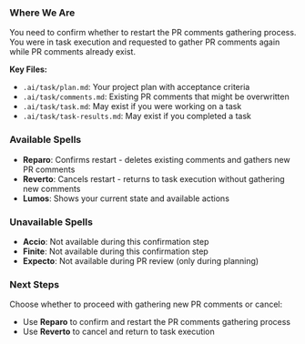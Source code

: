 ### Where We Are
You need to confirm whether to restart the PR comments gathering process. You were in task execution and requested to gather PR comments again while PR comments already exist.

**Key Files:**
- `.ai/task/plan.md`: Your project plan with acceptance criteria
- `.ai/task/comments.md`: Existing PR comments that might be overwritten
- `.ai/task/task.md`: May exist if you were working on a task
- `.ai/task/task-results.md`: May exist if you completed a task

### Available Spells
- **Reparo**: Confirms restart - deletes existing comments and gathers new PR comments
- **Reverto**: Cancels restart - returns to task execution without gathering new comments
- **Lumos**: Shows your current state and available actions

### Unavailable Spells
- **Accio**: Not available during this confirmation step
- **Finite**: Not available during this confirmation step
- **Expecto**: Not available during PR review (only during planning)

### Next Steps
Choose whether to proceed with gathering new PR comments or cancel:
- Use **Reparo** to confirm and restart the PR comments gathering process
- Use **Reverto** to cancel and return to task execution